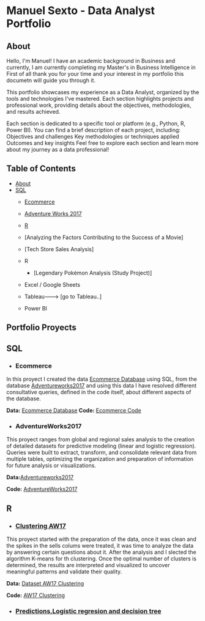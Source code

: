 # Manuel Sexto - Data Analyst Portfolio

## About

Hello, I'm Manuel!  I have an academic background in Business and currently, I am currently completing my Master's in Business Intelligence in First of all thank you for your time and your interest in my portfolio this documetn will guide you through it.

This portfolio showcases my experience as a Data Analyst, organized by the tools and technologies I've mastered. Each section highlights projects and professional work, providing details about the objectives, methodologies, and results achieved.

Each section is dedicated to a specific tool or platform (e.g., Python, R, Power BI).
You can find a brief description of each project, including:
Objectives and challenges
Key methodologies or techniques applied
Outcomes and key insights
Feel free to explore each section and learn more about my journey as a data professional!

## Table of Contents
- [About](https://github.com/ManuSexto/Portfolio/blob/main/README.md#about)
- [SQL](https://github.com/ManuSexto/Portfolio/blob/main/README.md#SQL)
   - [Ecommerce](https://github.com/ManuSexto/Portfolio/blob/main/README.md#Ecommerce)
    - [Adventure Works 2017](https://github.com/ManuSexto/Portfolio/blob/main/README.md#AdventureWorks2017)
   - [R](https://github.com/ManuSexto/Portfolio/blob/main/README.md#R)
    - [Analyzing the Factors Contributing to the Success of a Movie]
    - [Tech Store Sales Analysis]

  - R
    - [Legendary Pokémon Analysis (Study Project)]
  - Excel / Google Sheets
  - Tableau---> [go to Tableau..]
  - Power BI

## **Portfolio Proyects**

## SQL

- ### Ecommerce

In this proyect I created the data [Ecommerce Database](https://github.com/ManuSexto/Portfolio-Projects/blob/main/SQL/Database%20ECommerce.sql) using SQL, from the database  [Adventureworks2017](https://learn.microsoft.com/en-us/sql/samples/adventureworks-install-configure?view=sql-server-ver16&tabs=ssms) and using this data I have resolved different consultative queries, defined in the code itself, about different aspects of the database.

**Data:** [Ecommerce Database](https://github.com/ManuSexto/Portfolio-Projects/blob/main/SQL/Database%20ECommerce.sql)
  **Code:** [Ecommerce Code](https://github.com/ManuSexto/Portfolio-Projects/blob/main/SQL/Code_Ecommerce.sql)

 - ### AdventureWorks2017

This proyect ranges from global and regional sales analysis to the creation of detailed datasets for predictive modeling (linear and logistic regression). Queries were built to extract, transform, and consolidate relevant data from multiple tables, optimizing the organization and preparation of information for future analysis or visualizations.

**Data:**[Adventureworks2017](https://learn.microsoft.com/en-us/sql/samples/adventureworks-install-configure?view=sql-server-ver16&tabs=ssms)

**Code:** [AdventureWorks2017](https://github.com/ManuSexto/Portfolio-Projects/blob/main/SQL/AdventureWorks2017_1.sql)


## R

- ### [Clustering AW17](https://github.com/ManuSexto/Portfolio-Projects/blob/main/R/AW17%20Clustering.R)

This proyect started with the  preparation of  the data, once it was clean and the spikes in the sells colums were treated, it was time to analyze the data by answering certain questions about it. After the analysis and I slected the algorithm K-means for th clustering. Once the optimal number of clusters is determined, the results are interpreted and visualized to uncover meaningful patterns and validate their quality.

**Data:** [Dataset AW17 Clustering](R/dataset_AW_Clustering.xlsx)


**Code:** [AW17 Clustering]([https://github.com/ManuSexto/Portfolio-Projects/blob/main/SQL/AdventureWorks2017_1.sql](https://github.com/ManuSexto/Portfolio-Projects/blob/main/R/AW17%20Clustering.R))


- ### [Predictions,Logistic regresion and decision tree](https://github.com/ManuSexto/Portfolio-Projects/blob/main/R/Dataset%20SQL%20AW17.R)


